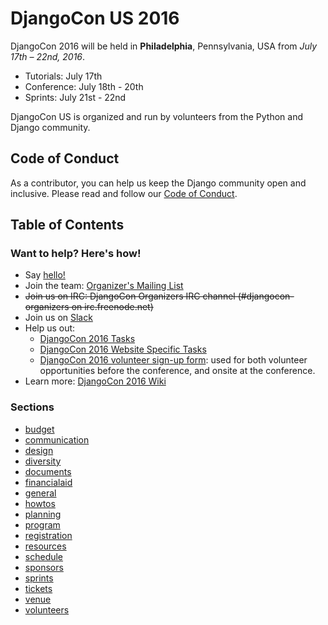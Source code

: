 # DjangoCon US 2016

DjangoCon 2016 will be held in **Philadelphia**, Pennsylvania, USA from *July 17th – 22nd, 2016*.

- Tutorials: July 17th
- Conference: July 18th - 20th
- Sprints: July 21st - 22nd

DjangoCon US is organized and run by volunteers from the Python and Django community.

## Code of Conduct

As a contributor, you can help us keep the Django community open and inclusive.
Please read and follow our [Code of Conduct](https://www.djangoproject.com/conduct/).

## Table of Contents

### Want to help? Here's how!

- Say [hello!](mailto:hello@djangocon.us)
- Join the team: [Organizer's Mailing List](https://groups.google.com/forum/#!forum/djangocon-organizers)
- ~~Join us on IRC: DjangoCon Organizers IRC channel (#djangocon-organizers on irc.freenode.net)~~
- Join us on [Slack](https://djangoconus.slack.com/)
- Help us out:
    - [DjangoCon 2016 Tasks](https://github.com/djangocon/djangocon-us-docs/issues)
    - [DjangoCon 2016 Website Specific Tasks](https://github.com/djangocon/2016.djangocon.us/issues)
    - [DjangoCon 2016 volunteer sign-up form](http://eepurl.com/bUzUfr): used for both volunteer opportunities before the conference, and onsite at the conference. 
- Learn more: [DjangoCon 2016 Wiki](https://github.com/djangocon/djangocon-us-docs/wiki)

### Sections

- [budget](budget/README.md)
- [communication](communication/README.md)
- [design](design/README.md)
- [diversity](diversity/README.md)
- [documents](documents/README.md)
- [financialaid](financialaid/README.md)
- [general](general/README.md)
- [howtos](howtos/README.md)
- [planning](planning/README.md)
- [program](program/README.md)
- [registration](registration/README.md)
- [resources](resources/README.md)
- [schedule](schedule/README.md)
- [sponsors](sponsors/README.md)
- [sprints](sprints/README.md)
- [tickets](tickets/README.md)
- [venue](venue/README.md)
- [volunteers](volunteers/README.md)
